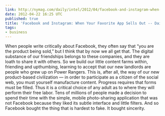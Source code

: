 ```yaml
---
link: http://nymag.com/daily/intel/2012/04/facebook-and-instagram-when-your-favorite-app-sells-out.html
date: 2012-04-22 16:25 UTC
published: true
title: 'Facebook and Instagram: When Your Favorite App Sells Out -- Daily Intel'
tags:
- business
---
```


When people write critically about Facebook, they often say that “you are the product being sold,” but I think that by now we all get that. The digital substance of our friendships belongs to these companies, and they are loath to share it with others. So we build our little content farms within, friending and upthumbing, learning to accept that our new landlords are people who grew up on Power Rangers. This is, after all, the way of our new product-based civilization — in order to participate as a citizen of the social web, you must yourself manufacture content. Progress requires that forms must be filled. Thus it is a critical choice of any adult as to where they will perform their free labor. Tens of millions of people made a decision to spend their time with the simple, mobile photo-sharing application that was not Facebook because they liked its subtle interface and little filters. And so Facebook bought the thing that is hardest to fake. It bought sincerity.

